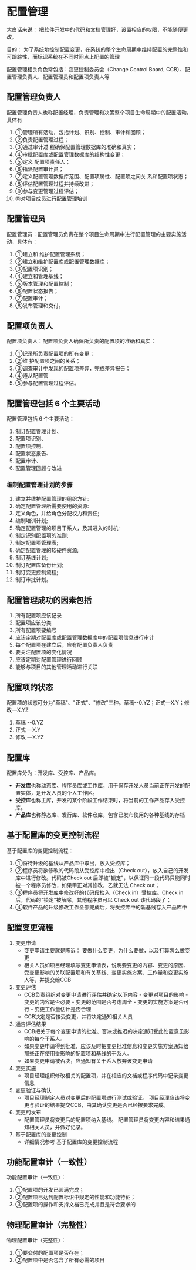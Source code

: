 # 配置管理


大白话来说： 把软件开发中的代码和文档管理好，设置相应的权限，不能随便更改。

目的： 为了系统地控制配置变更，在系统的整个生命周期中维持配置的完整性和可跟踪性，而标识系统在不同时间点上配置的管理

配置管理相关角色常包括：变更控制委员会（Change Control Board, CCB）、配置管理负责人、配置管理员和配置项负责人等

## 配置管理负责人

配置管理负责人也称配置经理，负责管理和决策整个项目生命周期中的配置活动，具体有

1. ①管理所有活动，包括计划、识别、控制、审计和回顾；
2. ②负责配置管理过程；
3. ③通过审计过 程确保配置管理数据库的准确和真实；
4. ④审批配置库或配置管理数据库的结构性变更；
5. ⑤定义 配置项责任人；
6. ⑥指派配置审计员；
7. ⑦定义配置管理数据库范围、配置项属性、配置项之间关 系和配置项状态；
8. ⑧评估配置管理过程并持续改进；
9. ⑨参与变更管理过程评估；
10. ⑩对项目成员进行配置管理培训

## 配置管理员

配置管理员：配置管理员负责在整个项目生命周期中进行配置管理的主要实施活动，具体有：

1. ①建立和 维护配置管理系统；
2. ②建立和维护配置库或配置管理数据库；
3. ③配置项识别；
4. ④建立和管理基线；
5. ⑤版本管理和配置控制；
6. ⑥配置状态报告；
7. ⑦配置审计；
8. ⑧发布管理和交付。

## 配置项负责人

配置项负责人：配置项负责人确保所负责的配置项的准确和真实：
1. ①记录所负责配置项的所有变更；
2. ②维 护配置项之间的关系；
3. ③调查审计中发现的配置项差异，完成差异报告；
4. ④遵从配置管
5. ⑤参与配置管理过程评估。

## 配置管理包括 6 个主要活动

配置管理包括 6 个主要活动：

1. 制订配置管理计划、
2. 配置项识别、
3. 配置项控制、
4. 配置状态报告、
5. 配置审计、
6. 配置管理回顾与改进


### 编制配置管理计划的步骤

1. 建立并维护配置管理的组织方针:
2. 确定配置管理所需要使用的资源:
3. 定义角色，并给角色分配权力和责任;
4. 编制培训计划;
5. 确定配置管理的项目干系人，及其进入的时机;
6. 制定识别配置项的准则;
7. 制定配置项管理表;
8. 确定配置管理的软硬件资源;
9. 制订基线计划;
10. 制订配置库备份计划;
11. 制订变更控制流程;
12. 制订审批计划。


## 配置管理成功的因素包括

1. 所有配置项应该记录
2. 配置项应该分类
3. 所有配置项要编号
4. 应该定期对配置库或配置管理数据库中的配置项信息进行审计
5. 每个配置项在建立后，应有配置负责人负责
6. 要关注配置项的变化情况
7. 应该定期对配置管理进行回顾
8. 能够与项目的其他管理活动进行关联
   
## 配置项的状态

配置项的状态可分为"草稿"、"正式"、"修改"三种。草稿--0.YZ；正式—X.Y；修改—X.YZ

1. 草稿 --0.YZ
2. 正式 —X.Y
3. 修改 —X.YZ
## 配置库

配置库分为：开发库、受控库、产品库。

- **开发库**也称动态库、程序员库或工作库，用于保存开发人员当前正在开发的配置实体，是开发人员的个人工作区。
- **受控库**也称主库，开发的某个阶段工作结束时，将当前的工作产品存入受控库。
- **产品库**也称静态库、发行库、软件仓库，包含已发布使用的各种基线的存档

## 基于配置库的变更控制流程


基于配置库的变更控制流程：
1. ①将待升级的基线从产品库中取出，放入受控库；
2. ②程序员将欲修改的代码段从受控库中检出（Check out），放入自己的开发库中进行修改。代码被Check out 后即被"锁定"，以保证同一段代码只能同时被一个程序员修改，如果甲正对其修改，乙就无法 Check out；
3. ③程序员将开发库中修改好的代码段检入（Check in）受控库。Check in 后，代码的"锁定"被解除，其他程序员可以 Check out 该代码段了；
4. ④软件产品的升级修改工作全部完成后，将受控库中的新基线存入产品库中

## 配置变更流程

1. 变更申请
    - 变更申请主要就是陈诉： 要做什么变更，为什么要做，以及打算怎么做变更
    - 相关人员如项目经理填写变更申请表，说明要变更的内容、变更的原因、受变更影响的关联配置项和有关基线、变更实施方案、工作量和变更实施人等，并提交给CCB
2. 变更评估
    - CCB负责组织对变更申请进行评估并确定以下内容
          - 变更对项目的影响
          - 变更的内容是否必要
          - 变更的范围是否考虑周全
          - 变更的实施方案是否可行
          - 变更工作量估计是否合理
    - CCB决定是否接受变更，并将决定通知相关人员
3. 通告评估结果
    - CCB把关于每个变更申请的批准、否决或推迟的决定通知受此处置意见影响的每个干系人。
    - 如果变更申请得到批准，应该及时把变更批准信息和变更实施方案通知给那些正在使用受影响的配置项和基线的干系人。
    - 如果变更申请被否决，应通知有关干系人放弃该变更申请
4. 变更实施
    - 项目经理组织修改相关的配置项，并在相应的文档或程序代码中记录变更信息
5. 变更验证与确认
    - 项目经理制定人员对变更后的配置项进行测试或验证。 项目经理应该将变更与验证的结果提交CCB，由其确认变更是否已经按要求完成。
6. 变更的发布
    - 配置管理员将变更后的配置项纳入基线。 配置管理员将变更内容和结果通知相关人员，并做好记录。
7. 基于配置库的变更控制
    - 详细情况参考 基于配置库的变更控制流程

## 功能配置审计（一致性）

功能配置审计（一致性）：

1. ①配置项的开发已圆满完成；
2. ②配置项已达到配置标识中规定的性能和功能特征；
3. ③配置项的操作和支持文档已完成并且是符合要求的

## 物理配置审计（完整性）

物理配置审计（完整性）：

1. ①要交付的配置项是否存在；
2. ②配置项中是否包含了所有必需的项目


